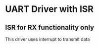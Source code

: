 # UART Driver with ISR
## ISR for RX functionality only  
This driver uses interrupt to transmit data